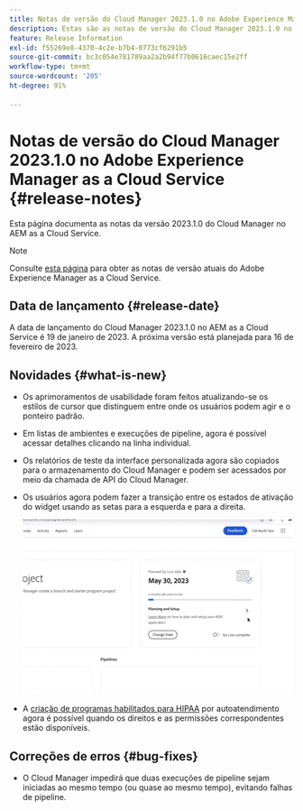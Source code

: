 ```yaml
---
title: Notas de versão do Cloud Manager 2023.1.0 no Adobe Experience Manager as a Cloud Service
description: Estas são as notas de versão do Cloud Manager 2023.1.0 no AEM as a Cloud Service.
feature: Release Information
exl-id: f55269e8-4370-4c2e-b7b4-0773cf6291b5
source-git-commit: bc3c054e781789aa2a2b94f77b0616caec15e2ff
workflow-type: tm+mt
source-wordcount: '205'
ht-degree: 91%

---
```


# Notas de versão do Cloud Manager 2023.1.0 no Adobe Experience Manager as a Cloud Service {#release-notes}

Esta página documenta as notas da versão 2023.1.0 do Cloud Manager no AEM as a Cloud Service.

>[!NOTE]
>
>Consulte [esta página](/help/release-notes/release-notes-cloud/release-notes-current.md) para obter as notas de versão atuais do Adobe Experience Manager as a Cloud Service.

## Data de lançamento {#release-date}

A data de lançamento do Cloud Manager 2023.1.0 no AEM as a Cloud Service é 19 de janeiro de 2023. A próxima versão está planejada para 16 de fevereiro de 2023.

## Novidades {#what-is-new}

* Os aprimoramentos de usabilidade foram feitos atualizando-se os estilos de cursor que distinguem entre onde os usuários podem agir e o ponteiro padrão.

* Em listas de ambientes e execuções de pipeline, agora é possível acessar detalhes clicando na linha individual.

* Os relatórios de teste da interface personalizada agora são copiados para o armazenamento do Cloud Manager e podem ser acessados por meio da chamada de API do Cloud Manager.

* Os usuários agora podem fazer a transição entre os estados de ativação do widget usando as setas para a esquerda e para a direita.

  ![Transições de ativação do widget](/help/implementing/cloud-manager/release-notes/assets/go-live-transitions.gif)

* A [criação de programas habilitados para HIPAA](/help/implementing/cloud-manager/getting-access-to-aem-in-cloud/creating-production-programs.md) por autoatendimento agora é possível quando os direitos e as permissões correspondentes estão disponíveis.

## Correções de erros {#bug-fixes}

* O Cloud Manager impedirá que duas execuções de pipeline sejam iniciadas ao mesmo tempo (ou quase ao mesmo tempo), evitando falhas de pipeline.
